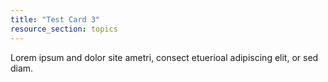 ```yaml
---
title: "Test Card 3"
resource_section: topics
---
```


Lorem ipsum and dolor site ametri, consect etuerioal adipiscing elit, or sed diam.
